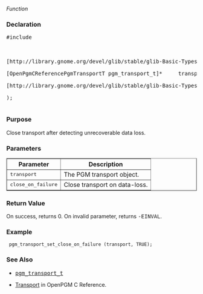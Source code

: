 _Function_
### Declaration ###
<pre>
#include <pgm/pgm.h><br>
<br>
[http://library.gnome.org/devel/glib/stable/glib-Basic-Types.html#gboolean gboolean] *pgm_transport_set_close_on_failure* (<br>
[OpenPgmCReferencePgmTransportT pgm_transport_t]*     transport,<br>
[http://library.gnome.org/devel/glib/stable/glib-Basic-Types.html#gboolean gboolean]             close_on_failure<br>
);<br>
</pre>

### Purpose ###
Close transport after detecting unrecoverable data loss.

### Parameters ###
<table cellpadding='5' border='1' cellspacing='0'>
<tr>
<th>Parameter</th>
<th>Description</th>
</tr>
<tr>
<td><tt>transport</tt></td>
<td>The PGM transport object.</td>
</tr><tr>
<td><tt>close_on_failure</tt></td>
<td>Close transport on data-loss.</td>
</tr>
</table>


### Return Value ###
On success, returns 0.  On invalid parameter, returns <tt>-EINVAL</tt>.

### Example ###
```
 pgm_transport_set_close_on_failure (transport, TRUE);
```

### See Also ###
  * <tt><a href='OpenPgmCReferencePgmTransportT.md'>pgm_transport_t</a></tt><br>
<ul><li><a href='OpenPgmCReferenceTransport.md'>Transport</a> in OpenPGM C Reference.</li></ul>

